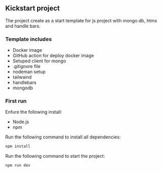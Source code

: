 ## Kickstart project

The project create as a start template for js project with mongo db, htmx and handle bars.

### Template includes

- Docker image
- GitHub action for deploy docker image
- Setuped client for mongo
- .gitignore file
- nodeman setup
- tailwaind
- handlebars
- mongodb

### First run

Enfure the following install:
- Node.js
- npm

Run the following command to install all dependencies:
```sh
npm install
```

Run the following command to start the project:
```sh
npm run dev
```
